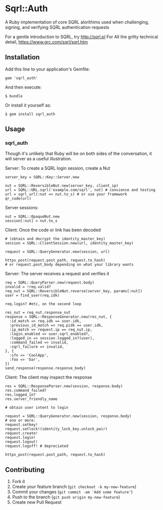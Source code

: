 # Sqrl::Auth

A Ruby implementation of core SQRL alorithims used when challenging, signing, and verifying SQRL authentication requests

For a gentle introduction to SQRL, try http://sqrl.pl  For All the gritty technical detail, https://www.grc.com/sqrl/sqrl.htm

## Installation

Add this line to your application's Gemfile:

    gem 'sqrl_auth'

And then execute:

    $ bundle

Or install it yourself as:

    $ gem install sqrl_auth

## Usage

### sqrl_auth

Though it's unlikely that Ruby will be on both sides of the conversation, it will server as a useful illustration.

Server: To create a SQRL login session, create a Nut

    server_key = SQRL::Key::Server.new

    nut = SQRL::ReversibleNut.new(server_key, client_ip)
    url = SQRL::URL.sqrl('example.com/sqrl', nut) # convience and testing
    url = sqrl_url(:nut => nut.to_s) # or use your framework
    qr_code(url)

Server sessions:

    nut = SQRL::OpaqueNut.new
    session[:nut] = nut.to_s

Client: Once the code or link has been decoded

    # (obtain and decrypt the identity_master_key)
    session = SQRL::ClientSession.new(url, identity_master_key)

    request = SQRL::QueryGenerator.new(session, url)

    https_post(request.post_path, request.to_hash)
    # or request.post_body depending on what your library wants

Server: The server receives a request and verifies it

    req = SQRL::QueryParser.new(request.body)
    invalid = !req.valid?
    req_nut = SQRL::ReversibleNut.reverse(server_key, params[:nut])
    user = find_user(req.idk)

    req.login? #etc, on the second loop

    res_nut = req_nut.response_nut
    response = SQRL::ResponseGenerator.new(res_nut, {
      :id_match => req.idk == user.idk,
      :previous_id_match => req.pidk == user.idk,
      :ip_match => request.ip == req_nut.ip,
      :login_enabled => user.sqrl_enabled?,
      :logged_in => session.logged_in?(user),
      :command_failed => invalid,
      :sqrl_failure => invalid,
    }, {
      :sfn => 'CoolApp',
      :foo => 'bar',
    })
    send_response(response.response_body)

Client: The client may inspect the response

    res = SQRL::ResponseParser.new(session, response.body)
    res.command_failed?
    res.logged_in?
    res.server_friendly_name

    # obtain user intent to login

    request = SQRL::QueryGenerator.new(session, response.body)
    # one or more:
    request.setkey!
    request.setlock!(identity_lock_key.unlock_pair)
    request.create!
    request.login!
    request.logout!
    request.logoff! # depreciated

    https_post(request.post_path, request.to_hash)

## Contributing

1. Fork it
2. Create your feature branch (`git checkout -b my-new-feature`)
3. Commit your changes (`git commit -am 'Add some feature'`)
4. Push to the branch (`git push origin my-new-feature`)
5. Create new Pull Request
